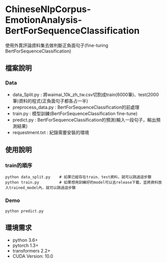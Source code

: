 # ChineseNlpCorpus-EmotionAnalysis-BertForSequenceClassification
使用外賣評論資料集去做判斷正負面句子(fine-turing BertForSequenceClassification)

## 檔案說明
### Data
- data_Split.py : 將waimai_10k_zh_tw.csv切割成train(6000筆)、test(2000筆)資料的程式(正負面句子都各占一半)
- preprocess_data.py : BertForSequenceClassification的前處理
- train.py : 模型訓練(BertForSequenceClassification fine-tune)
- predict.py : BertForSequenceClassification的預測(輸入一段句子，輸出預測結果)
- requestment.txt : 紀錄需要安裝的環境
## 使用說明
### train的順序
```
python data_split.py    # 如果已經存在train、test資料，就可以跳過這步驟
python train.py         # 如果想用訓練好的model可以去release下載，並將資料放入trained_model內，就可以跳過這步驟
```
### Demo
```
python predict.py
```
## 環境需求
- python 3.6+
- pytorch 1.3+
- transformers 2.2+
- CUDA Version: 10.0
